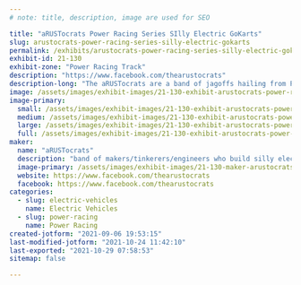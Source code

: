 ```yaml
---
# note: title, description, image are used for SEO

title: "aRUSTocrats Power Racing Series SIlly Electric GoKarts"
slug: arustocrats-power-racing-series-silly-electric-gokarts
permalink: /exhibits/arustocrats-power-racing-series-silly-electric-gokarts/
exhibit-id: 21-130
exhibit-zone: "Power Racing Track"
description: "https://www.facebook.com/thearustocrats"
description-long: "The aRUSTocrats are a band of jagoffs hailing from Pittsburgh, brought together without a true Hackerspace, but true heart N&#039;at for tinkering."
image: /assets/images/exhibit-images/21-130-exhibit-arustocrats-power-racing-series-silly-electric-gokarts-12065989-435774133279759-704828850021955115-n-large.jpg
image-primary: 
  small: /assets/images/exhibit-images/21-130-exhibit-arustocrats-power-racing-series-silly-electric-gokarts-12065989-435774133279759-704828850021955115-n-small.jpg
  medium: /assets/images/exhibit-images/21-130-exhibit-arustocrats-power-racing-series-silly-electric-gokarts-12065989-435774133279759-704828850021955115-n-medium.jpg
  large: /assets/images/exhibit-images/21-130-exhibit-arustocrats-power-racing-series-silly-electric-gokarts-12065989-435774133279759-704828850021955115-n-large.jpg
  full: /assets/images/exhibit-images/21-130-exhibit-arustocrats-power-racing-series-silly-electric-gokarts-12065989-435774133279759-704828850021955115-n-full.jpg
maker: 
  name: "aRUSTocrats"
  description: "band of makers/tinkerers/engineers who build silly electric gokarts for the Power Racing Series! We&#039;ve competed across the country from NYC>PIT>Detroit>Orlando! "
  image-primary: /assets/images/exhibit-images/21-130-maker-arustocrats-power-racing-series-silly-electric-gokarts-img-0723-medium.JPG
  website: https://www.facebook.com/thearustocrats
  facebook: https://www.facebook.com/thearustocrats
categories: 
  - slug: electric-vehicles
    name: Electric Vehicles
  - slug: power-racing
    name: Power Racing
created-jotform: "2021-09-06 19:53:15"
last-modified-jotform: "2021-10-24 11:42:10"
last-exported: "2021-10-29 07:58:53"
sitemap: false

---
```

